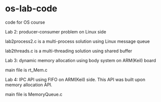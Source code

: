 os-lab-code
===========

code for OS course

Lab 2: producer-consumer problem on Linux side

lab2process2.c is a multi-process solution using Linux message queue

lab2threads.c is a multi-threading solution using shared buffer

Lab 3: dynamic memory allocation using body system on ARM(Keil) board

main file is rt_Mem.c

Lab 4: IPC API using FIFO on ARM(Keil) side. This API was built upon memory allocation API.

main file is MemoryQueue.c

